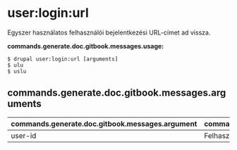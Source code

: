 # user:login:url
Egyszer használatos felhasználói bejelentkezési URL-címet ad vissza.

**commands.generate.doc.gitbook.messages.usage:**
```
$ drupal user:login:url [arguments]
$ ulu  
$ uslu  
```

## commands.generate.doc.gitbook.messages.arguments
commands.generate.doc.gitbook.messages.argument | commands.generate.doc.gitbook.messages.details
---------|-------------
user-id | Felhasználói azonosító.
